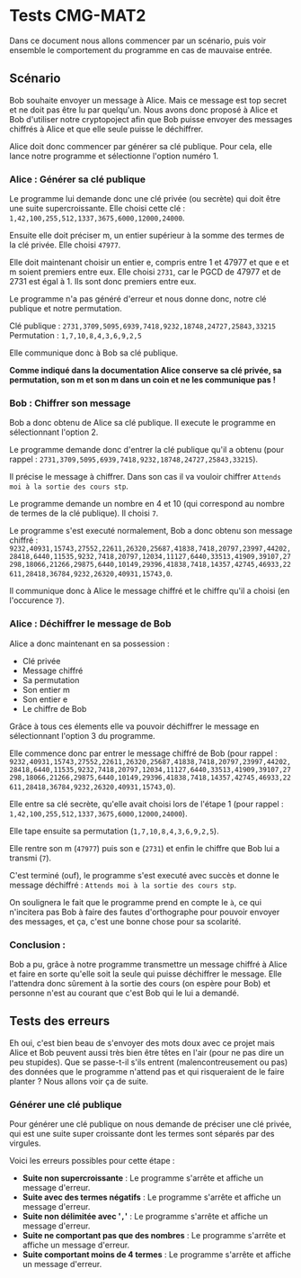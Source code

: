 # Tests CMG-MAT2

Dans ce document nous allons commencer par un scénario, puis voir ensemble le comportement du programme en cas de mauvaise entrée.

## Scénario

Bob souhaite envoyer un message à Alice. Mais ce message est top secret et ne doit pas être lu par quelqu'un. Nous avons donc proposé à Alice et Bob d'utiliser notre cryptopoject afin que Bob puisse envoyer des messages chiffrés à Alice et que elle seule puisse le déchiffrer.

Alice doit donc commencer par générer sa clé publique. Pour cela, elle lance notre programme et sélectionne l'option numéro 1.

### Alice : Générer sa clé publique
Le programme lui demande donc une clé privée (ou secrète) qui doit être une suite supercroissante.
Elle choisi cette clé : `1,42,100,255,512,1337,3675,6000,12000,24000`.

Ensuite elle doit préciser m, un entier supérieur à la somme des termes de la clé privée. Elle choisi `47977`.

Elle doit maintenant choisir un entier e, compris entre 1 et 47977 et que e et m soient premiers entre eux. Elle choisi `2731`, car le PGCD de 47977 et de 2731 est égal à 1. Ils sont donc premiers entre eux.

Le programme n'a pas généré d'erreur et nous donne donc, notre clé publique et notre permutation.

Clé publique : `2731,3709,5095,6939,7418,9232,18748,24727,25843,33215`
Permutation : `1,7,10,8,4,3,6,9,2,5`

Elle communique donc à Bob sa clé publique.

**Comme indiqué dans la documentation Alice conserve sa clé privée, sa permutation, son m et son m dans un coin et ne les communique pas !**

### Bob : Chiffrer son message

Bob a donc obtenu de Alice sa clé publique. Il execute le programme en sélectionnant l'option 2.

Le programme demande donc d'entrer la clé publique qu'il a obtenu (pour rappel : `2731,3709,5095,6939,7418,9232,18748,24727,25843,33215`).

Il précise le message à chiffrer. Dans son cas il va vouloir chiffrer `Attends moi à la sortie des cours stp`.

Le programme demande un nombre en 4 et 10 (qui correspond au nombre de termes de la clé publique). Il choisi `7`.

Le programme s'est executé normalement, Bob a donc obtenu son message chiffré : `9232,40931,15743,27552,22611,26320,25687,41838,7418,20797,23997,44202,28418,6440,11535,9232,7418,20797,12034,11127,6440,33513,41909,39107,27298,18066,21266,29875,6440,10149,29396,41838,7418,14357,42745,46933,22611,28418,36784,9232,26320,40931,15743,0`.

Il communique donc à Alice le message chiffré et le chiffre qu'il a choisi (en l'occurence `7`).

### Alice : Déchiffrer le message de Bob

Alice a donc maintenant en sa possession :
- Clé privée
- Message chiffré
- Sa permutation
- Son entier m
- Son entier e
- Le chiffre de Bob

Grâce à tous ces élements elle va pouvoir déchiffrer le message en sélectionnant l'option 3 du programme.

Elle commence donc par entrer le message chiffré de Bob (pour rappel : `9232,40931,15743,27552,22611,26320,25687,41838,7418,20797,23997,44202,28418,6440,11535,9232,7418,20797,12034,11127,6440,33513,41909,39107,27298,18066,21266,29875,6440,10149,29396,41838,7418,14357,42745,46933,22611,28418,36784,9232,26320,40931,15743,0`).

Elle entre sa clé secrète, qu'elle avait choisi lors de l'étape 1 (pour rappel : `1,42,100,255,512,1337,3675,6000,12000,24000`).

Elle tape ensuite sa permutation (`1,7,10,8,4,3,6,9,2,5`).

Elle rentre son m (`47977`) puis son e (`2731`) et enfin le chiffre que Bob lui a transmi (`7`).

C'est terminé (ouf), le programme s'est executé avec succès et donne le message déchiffré : `Attends moi à la sortie des cours stp`.

On soulignera le fait que le programme prend en compte le `à`, ce qui n'incitera pas Bob à faire des fautes d'orthographe pour pouvoir envoyer des messages, et ça, c'est une bonne chose pour sa scolarité.

### Conclusion :
Bob a pu, grâce à notre programme transmettre un message chiffré à Alice et faire en sorte qu'elle soit la seule qui puisse déchiffrer le message. Elle l'attendra donc sûrement à la sortie des cours (on espère pour Bob) et personne n'est au courant que c'est Bob qui le lui a demandé.

## Tests des erreurs
Eh oui, c'est bien beau de s'envoyer des mots doux avec ce projet mais Alice et Bob peuvent aussi très bien être têtes en l'air (pour ne pas dire un peu stupides). Que se passe-t-il s'ils entrent (malencontreusement ou pas) des données que le programme n'attend pas et qui risqueraient de le faire planter ?
Nous allons voir ça de suite.

### Générer une clé publique
Pour générer une clé publique on nous demande de préciser une clé privée, qui est une suite super croissante dont les termes sont séparés par des virgules.

Voici les erreurs possibles pour cette étape :
- **Suite non supercroissante** : Le programme s'arrête et affiche un message d'erreur.
- **Suite avec des termes négatifs** : Le programme s'arrête et affiche un message d'erreur.
- **Suite non délimitée avec '`,`'** : Le programme s'arrête et affiche un message d'erreur.
- **Suite ne comportant pas que des nombres** : Le programme s'arrête et affiche un message d'erreur.
- **Suite comportant moins de 4 termes** : Le programme s'arrête et affiche un message d'erreur.